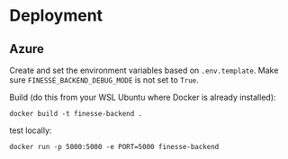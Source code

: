 # Deployment

## Azure
Create and set the environment variables based on `.env.template`. Make sure `FINESSE_BACKEND_DEBUG_MODE` is not set to `True`.

Build (do this from your WSL Ubuntu where Docker is already installed):

```
docker build -t finesse-backend .
```

test locally:

```
docker run -p 5000:5000 -e PORT=5000 finesse-backend
```
